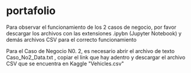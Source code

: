 # portafolio

Para observar el funcionamiento de los 2 casos de negocio, por favor descargar los archivos con las extensiones .ipybn (Jupyter Notebook) y demás archivos CSV para el correcto funcionamiento

Para el Caso de Negocio N0. 2, es necesario abrir el archivo de texto Caso_No2_Data.txt , copiar el link que hay adentro y descargar el archivo CSV que se encuentra en Kaggle "Vehicles.csv"
